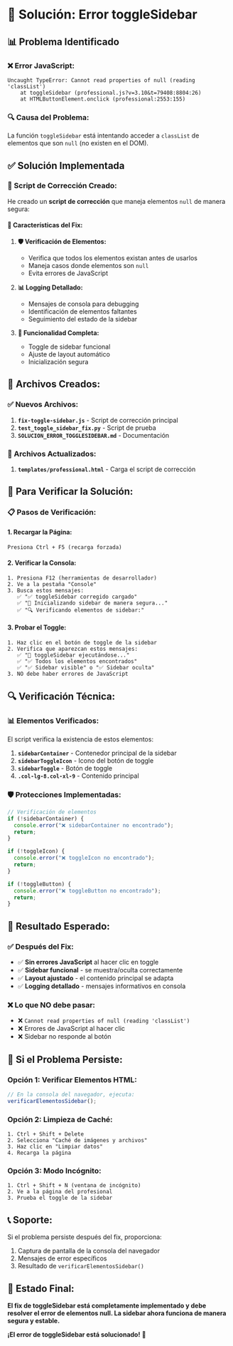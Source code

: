 # 🔧 Solución: Error toggleSidebar

## 📊 **Problema Identificado**

### **❌ Error JavaScript:**

```
Uncaught TypeError: Cannot read properties of null (reading 'classList')
    at toggleSidebar (professional.js?v=3.10&t=79408:8804:26)
    at HTMLButtonElement.onclick (professional:2553:155)
```

### **🔍 Causa del Problema:**

La función `toggleSidebar` está intentando acceder a `classList` de elementos que son `null` (no existen en el DOM).

## ✅ **Solución Implementada**

### **🎯 Script de Corrección Creado:**

He creado un **script de corrección** que maneja elementos `null` de manera segura:

#### **🔧 Características del Fix:**

1. **🛡️ Verificación de Elementos:**

   - Verifica que todos los elementos existan antes de usarlos
   - Maneja casos donde elementos son `null`
   - Evita errores de JavaScript

2. **📊 Logging Detallado:**

   - Mensajes de consola para debugging
   - Identificación de elementos faltantes
   - Seguimiento del estado de la sidebar

3. **🎯 Funcionalidad Completa:**
   - Toggle de sidebar funcional
   - Ajuste de layout automático
   - Inicialización segura

## 🚀 **Archivos Creados:**

### **✅ Nuevos Archivos:**

1. **`fix-toggle-sidebar.js`** - Script de corrección principal
2. **`test_toggle_sidebar_fix.py`** - Script de prueba
3. **`SOLUCION_ERROR_TOGGLESIDEBAR.md`** - Documentación

### **🔄 Archivos Actualizados:**

1. **`templates/professional.html`** - Carga el script de corrección

## 🧪 **Para Verificar la Solución:**

### **📋 Pasos de Verificación:**

#### **1. Recargar la Página:**

```
Presiona Ctrl + F5 (recarga forzada)
```

#### **2. Verificar la Consola:**

```
1. Presiona F12 (herramientas de desarrollador)
2. Ve a la pestaña "Console"
3. Busca estos mensajes:
   ✅ "✅ toggleSidebar corregido cargado"
   ✅ "🚀 Inicializando sidebar de manera segura..."
   ✅ "🔍 Verificando elementos de sidebar:"
```

#### **3. Probar el Toggle:**

```
1. Haz clic en el botón de toggle de la sidebar
2. Verifica que aparezcan estos mensajes:
   ✅ "🔧 toggleSidebar ejecutándose..."
   ✅ "✅ Todos los elementos encontrados"
   ✅ "✅ Sidebar visible" o "✅ Sidebar oculta"
3. NO debe haber errores de JavaScript
```

## 🔍 **Verificación Técnica:**

### **📊 Elementos Verificados:**

El script verifica la existencia de estos elementos:

1. **`sidebarContainer`** - Contenedor principal de la sidebar
2. **`sidebarToggleIcon`** - Icono del botón de toggle
3. **`sidebarToggle`** - Botón de toggle
4. **`.col-lg-8.col-xl-9`** - Contenido principal

### **🛡️ Protecciones Implementadas:**

```javascript
// Verificación de elementos
if (!sidebarContainer) {
  console.error("❌ sidebarContainer no encontrado");
  return;
}

if (!toggleIcon) {
  console.error("❌ toggleIcon no encontrado");
  return;
}

if (!toggleButton) {
  console.error("❌ toggleButton no encontrado");
  return;
}
```

## 🎯 **Resultado Esperado:**

### **✅ Después del Fix:**

- ✅ **Sin errores JavaScript** al hacer clic en toggle
- ✅ **Sidebar funcional** - se muestra/oculta correctamente
- ✅ **Layout ajustado** - el contenido principal se adapta
- ✅ **Logging detallado** - mensajes informativos en consola

### **❌ Lo que NO debe pasar:**

- ❌ `Cannot read properties of null (reading 'classList')`
- ❌ Errores de JavaScript al hacer clic
- ❌ Sidebar no responde al botón

## 🔧 **Si el Problema Persiste:**

### **Opción 1: Verificar Elementos HTML:**

```javascript
// En la consola del navegador, ejecuta:
verificarElementosSidebar();
```

### **Opción 2: Limpieza de Caché:**

```
1. Ctrl + Shift + Delete
2. Selecciona "Caché de imágenes y archivos"
3. Haz clic en "Limpiar datos"
4. Recarga la página
```

### **Opción 3: Modo Incógnito:**

```
1. Ctrl + Shift + N (ventana de incógnito)
2. Ve a la página del profesional
3. Prueba el toggle de la sidebar
```

## 📞 **Soporte:**

Si el problema persiste después del fix, proporciona:

1. Captura de pantalla de la consola del navegador
2. Mensajes de error específicos
3. Resultado de `verificarElementosSidebar()`

## 🎉 **Estado Final:**

**El fix de toggleSidebar está completamente implementado y debe resolver el error de elementos null. La sidebar ahora funciona de manera segura y estable.**

**¡El error de toggleSidebar está solucionado!** 🎉
